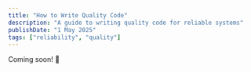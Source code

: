 ```yaml
---
title: "How to Write Quality Code"
description: "A guide to writing quality code for reliable systems"
publishDate: "1 May 2025"
tags: ["reliability", "quality"]
---
```


Coming soon! 👀
